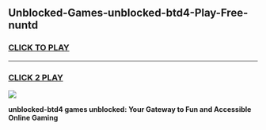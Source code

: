 
## Unblocked-Games-unblocked-btd4-Play-Free-nuntd
<h3>
<a href="https://premium76.site?title=unblocked-btd4&ref=20M">CLICK TO PLAY</a></h3>
<hr>

<h3>
<a href="https://premium76.site?title=unblocked-btd4&ref=20M">CLICK 2 PLAY</a>
  
</h3>

<a href="https://premium76.site?title=unblocked-btd4&ref=19M"><img src="https://clearcache.store/games.png"></a>


**unblocked-btd4 games unblocked: Your Gateway to Fun and Accessible Online Gaming**
